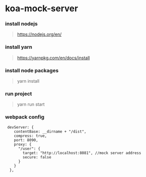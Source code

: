 # koa-mock-server

### install nodejs
> https://nodejs.org/en/

### install yarn
> https://yarnpkg.com/en/docs/install

### install node packages
> yarn install

### run project
> yarn run start

### webpack config
```
 devServer: {
    contentBase: __dirname + "/dist",
    compress: true,
    port: 8090,
    proxy: {
      "/user": {
        target: "http://localhost:8081", //mock server address 
        secure: false
      }
    }
  },

```